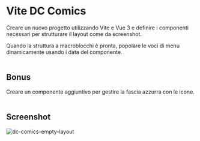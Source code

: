 # Vite DC Comics

Creare un nuovo progetto utilizzando Vite e Vue 3 e definire i componenti necessari per strutturare il layout come da screenshot. <br>

Quando la struttura a macroblocchi è pronta, popolare le voci di menu dinamicamente usando i data del componente.<br><br>

## Bonus
Creare un componente aggiuntivo per gestire la fascia azzurra con le icone.
<br><br>

## Screenshot
![dc-comics-empty-layout](https://github.com/MatteoSanson/vite-comics/assets/128544980/98b153d0-05e1-4398-bdf8-e4fb458a13e3)